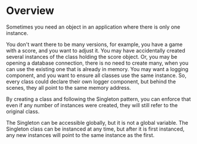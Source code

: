 # Overview

Sometimes you need an object in an application where there is only one instance.

You don't want there to be many versions, for example, you have a game with a score, and you want to adjust it. You may have accidentally created several instances of the class holding the score object. Or, you may be opening a database connection, there is no need to create many, when you can use the existing one that is already in memory. You may want a logging component, and you want to ensure all classes use the same instance. So, every class could declare their own logger component, but behind the scenes, they all point to the same memory address.

By creating a class and following the Singleton pattern, you can enforce that even if any number of instances were created, they will still refer to the original class.

The Singleton can be accessible globally, but it is not a global variable. The Singleton class can be instanced at any time, but after it is first instanced, any new instances will point to the same instance as the first.
